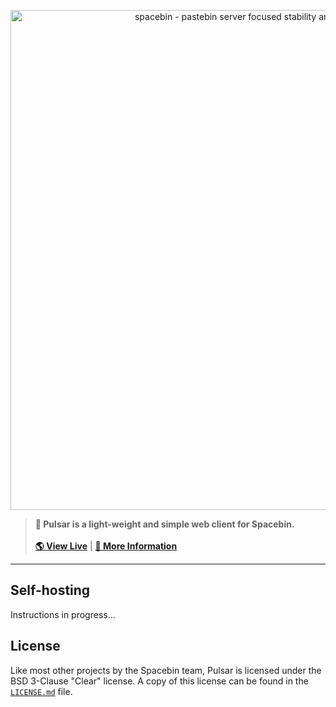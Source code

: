 <p align="center">
  <img
    width="800"
    src="https://github.com/spacebin-org/assets/blob/master/assets/images/spacebin/icons-large/spacebin-large.png?raw=true"
    alt="spacebin - pastebin server focused stability and maintainability"
  />
</p>

> **🔭 Pulsar is a light-weight and simple web client for Spacebin.**
> \
> \
> [**🌎 View Live**](https://spaceb.in) | [**🚀 More Information**](https://github.com/spacebin-org/spacebin#readme)
> 
---

## Self-hosting

Instructions in progress...

## License 

Like most other projects by the Spacebin team, Pulsar is licensed under the BSD 3-Clause "Clear" license. A copy of this license can be found in the [`LICENSE.md`](LICENSE.md) file.
